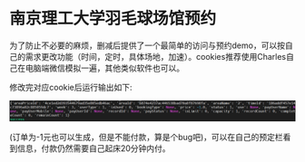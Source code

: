 # 南京理工大学羽毛球场馆预约

为了防止不必要的麻烦，删减后提供了一个最简单的访问与预约demo，可以按自己的需求更改功能（时间，定时，具体场地，加速）。cookies推荐使用Charles自己在电脑端微信模拟一遍，其他类似软件也可以。

修改完对应cookie后运行输出如下:

![image](https://github.com/aassxun/NJUST_Badminton_order_demo/blob/main/sample_out.png)

(订单为-1元也可以生成，但是不能付款，算是个bug吧)，可以在自己的预定栏看到信息，付款仍然需要自己起床20分钟内付。
